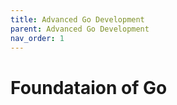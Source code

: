 ```yaml
---
title: Advanced Go Development
parent: Advanced Go Development
nav_order: 1
---
```

# Foundataion of Go

